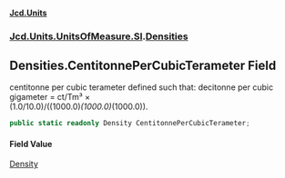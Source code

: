 #### [Jcd.Units](index.md 'index')
### [Jcd.Units.UnitsOfMeasure.SI](Jcd.Units.UnitsOfMeasure.SI.md 'Jcd.Units.UnitsOfMeasure.SI').[Densities](Densities.md 'Jcd.Units.UnitsOfMeasure.SI.Densities')

## Densities.CentitonnePerCubicTerameter Field

centitonne per cubic terameter defined such that: decitonne per cubic gigameter = ct/Tm³ ×  
(1.0/10.0)/((1000.0)*(1000.0)*(1000.0)).

```csharp
public static readonly Density CentitonnePerCubicTerameter;
```

#### Field Value
[Density](Density.md 'Jcd.Units.UnitTypes.Density')
